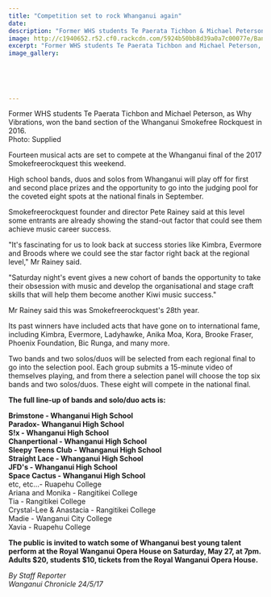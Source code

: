 ```yaml
---
title: "Competition set to rock Whanganui again"
date: 
description: "Former WHS students Te Paerata Tichbon & Michael Peterson, as Why Vibrations, won the band section of the Whanganui Smokefree Rockquest in 2016..."
image: http://c1940652.r52.cf0.rackcdn.com/5924b50bb8d39a0a7c00077e/Band-winners-Te-Paerata-Tichbon--Michael-Peterson.jpg
excerpt: "Former WHS students Te Paerata Tichbon and Michael Peterson, as Why Vibrations, won the band section of the Whanganui Smokefree Rockquest in 2016."
image_gallery:
    
    
    
    
    
---
```


<p><span>Former WHS students Te Paerata Tichbon and Michael Peterson, as Why Vibrations, won the band section of the Whanganui Smokefree Rockquest in 2016. <br />Photo: Supplied</span></p>
<p>Fourteen musical acts are set to compete at the Whanganui final of the 2017 Smokefreerockquest this weekend.</p>
<p>High school bands, duos and solos from Whanganui will play off for first and second place prizes and the opportunity to go into the judging pool for the coveted eight spots at the national finals in September.</p>
<p>Smokefreerockquest founder and director Pete Rainey said at this level some entrants are already showing the stand-out factor that could see them achieve music career success.</p>
<p>"It's fascinating for us to look back at success stories like Kimbra, Evermore and Broods where we could see the star factor right back at the regional level," Mr Rainey said.</p>
<p>"Saturday night's event gives a new cohort of bands the opportunity to take their obsession with music and develop the organisational and stage craft skills that will help them become another Kiwi music success."</p>
<p>Mr Rainey said this was Smokefreerockquest's 28th year.</p>
<p>Its past winners have included acts that have gone on to international fame, including Kimbra, Evermore, Ladyhawke, Anika Moa, Kora, Brooke Fraser, Phoenix Foundation, Bic Runga, and many more.</p>
<p>Two bands and two solos/duos will be selected from each regional final to go into the selection pool. Each group submits a 15-minute video of themselves playing, and from there a selection panel will choose the top six bands and two solos/duos. These eight will compete in the national final.</p>
<p><strong>The full line-up of bands and solo/duo acts is:</strong></p>
<p><strong>Brimstone - Whanganui High School</strong><br /><strong>Paradox- Whanganui High School</strong><br /><strong>S!x - Whanganui High School</strong><br /><strong>Chanpertional - Whanganui High School</strong><br /><strong>Sleepy Teens Club - Whanganui High School</strong><br /><strong>Straight Lace - Whanganui High School</strong><br /><strong>JFD's - Whanganui High School</strong><br /><strong>Space Cactus - Whanganui High School</strong><br />etc, etc...- Ruapehu College<br />Ariana and Monika - Rangitikei College<br />Tia - Rangitikei College<br />Crystal-Lee &amp; Anastacia - Rangitikei College<br />Madie - Wanganui City College<br />Xavia - Ruapehu College</p>
<p><strong>The public is invited to watch some of Whanganui best young talent perform at the Royal Wanganui Opera House on Saturday, May 27, at 7pm. Adults $20, students $10, tickets from the Royal Wanganui Opera House.</strong></p>
<p class="clear syndicator"><em>By Staff Reporter</em><br /><em>Wanganui Chronicle 24/5/17</em></p>

